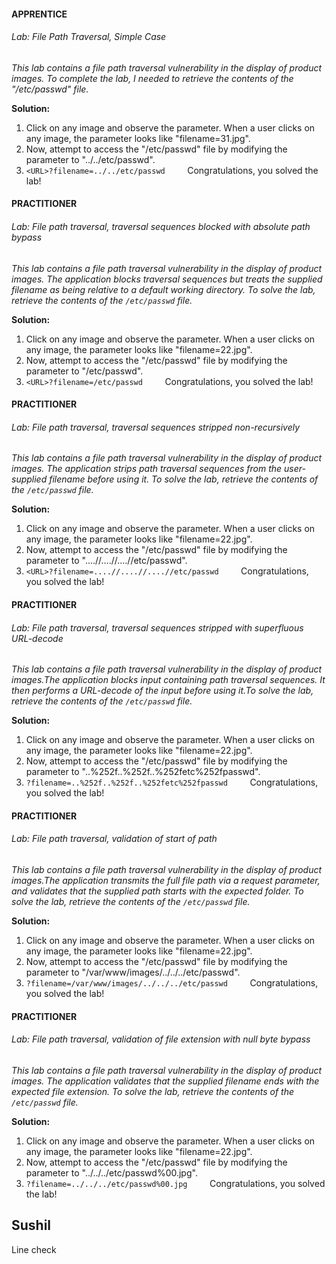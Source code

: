 #### APPRENTICE
###### Lab: File Path Traversal, Simple Case

*This lab contains a file path traversal vulnerability in the display of product images. To complete the lab, I needed to retrieve the contents of the "/etc/passwd" file.*

**Solution:**
1. Click on any image and observe the parameter. When a user clicks on any image, the parameter looks like "filename=31.jpg".
2. Now, attempt to access the "/etc/passwd" file by modifying the parameter to "../../etc/passwd".
3. `<URL>?filename=../../etc/passwd`
        Congratulations, you solved the lab!

#### PRACTITIONER
###### Lab: File path traversal, traversal sequences blocked with absolute path bypass

*This lab contains a file path traversal vulnerability in the display of product images. The application blocks traversal sequences but treats the supplied filename as being relative to a default working directory. To solve the lab, retrieve the contents of the `/etc/passwd` file.*

**Solution:**
1. Click on any image and observe the parameter. When a user clicks on any image, the parameter looks like "filename=22.jpg".
2. Now, attempt to access the "/etc/passwd" file by modifying the parameter to "/etc/passwd".
3. `<URL>?filename=/etc/passwd`
        Congratulations, you solved the lab!

#### PRACTITIONER
###### Lab: File path traversal, traversal sequences stripped non-recursively

*This lab contains a file path traversal vulnerability in the display of product images. The application strips path traversal sequences from the user-supplied filename before using it. To solve the lab, retrieve the contents of the `/etc/passwd` file.*

**Solution:**
1. Click on any image and observe the parameter. When a user clicks on any image, the parameter looks like "filename=22.jpg".
2. Now, attempt to access the "/etc/passwd" file by modifying the parameter to "....//....//....//etc/passwd".
3. `<URL>?filename=....//....//....//etc/passwd`
        Congratulations, you solved the lab!

#### PRACTITIONER
###### Lab: File path traversal, traversal sequences stripped with superfluous URL-decode

*This lab contains a file path traversal vulnerability in the display of product images.The application blocks input containing path traversal sequences. It then performs a URL-decode of the input before using it.To solve the lab, retrieve the contents of the `/etc/passwd` file.*

**Solution:**
1. Click on any image and observe the parameter. When a user clicks on any image, the parameter looks like "filename=22.jpg".
2. Now, attempt to access the "/etc/passwd" file by modifying the parameter to "..%252f..%252f..%252fetc%252fpasswd".
3. `?filename=..%252f..%252f..%252fetc%252fpasswd`
        Congratulations, you solved the lab!

#### PRACTITIONER
###### Lab: File path traversal, validation of start of path

*This lab contains a file path traversal vulnerability in the display of product images.The application transmits the full file path via a request parameter, and validates that the supplied path starts with the expected folder. To solve the lab, retrieve the contents of the `/etc/passwd` file.*

**Solution:**
1. Click on any image and observe the parameter. When a user clicks on any image, the parameter looks like "filename=22.jpg".
2. Now, attempt to access the "/etc/passwd" file by modifying the parameter to "/var/www/images/../../../etc/passwd".
3. `?filename=/var/www/images/../../../etc/passwd`
        Congratulations, you solved the lab!

#### PRACTITIONER
###### Lab: File path traversal, validation of file extension with null byte bypass

*This lab contains a file path traversal vulnerability in the display of product images. The application validates that the supplied filename ends with the expected file extension. To solve the lab, retrieve the contents of the `/etc/passwd` file.*

**Solution:**
1. Click on any image and observe the parameter. When a user clicks on any image, the parameter looks like "filename=22.jpg".
2. Now, attempt to access the "/etc/passwd" file by modifying the parameter to "../../../etc/passwd%00.jpg".
3. `?filename=../../../etc/passwd%00.jpg`
        Congratulations, you solved the lab!


## Sushil

Line check
